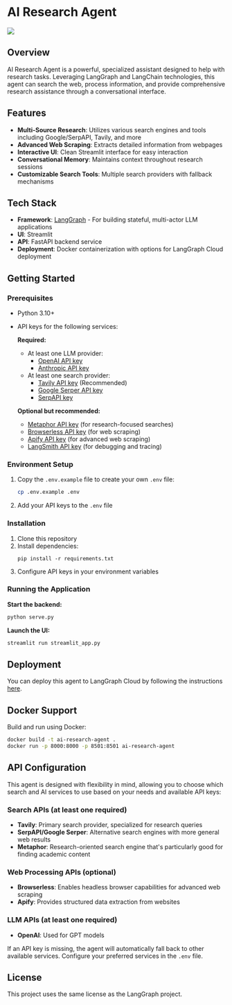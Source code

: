 # AI Research Agent

![](static/agent_ui.png)

## Overview
AI Research Agent is a powerful, specialized assistant designed to help with research tasks. Leveraging LangGraph and LangChain technologies, this agent can search the web, process information, and provide comprehensive research assistance through a conversational interface.

## Features

- **Multi-Source Research**: Utilizes various search engines and tools including Google/SerpAPI, Tavily, and more
- **Advanced Web Scraping**: Extracts detailed information from webpages
- **Interactive UI**: Clean Streamlit interface for easy interaction
- **Conversational Memory**: Maintains context throughout research sessions
- **Customizable Search Tools**: Multiple search providers with fallback mechanisms

## Tech Stack

- **Framework**: [LangGraph](https://github.com/langchain-ai/langgraph) - For building stateful, multi-actor LLM applications
- **UI**: Streamlit
- **API**: FastAPI backend service
- **Deployment**: Docker containerization with options for LangGraph Cloud deployment

## Getting Started

### Prerequisites
- Python 3.10+
- API keys for the following services:
  
  **Required:**
  - At least one LLM provider:
    - [OpenAI API key](https://platform.openai.com/account/api-keys)
    - [Anthropic API key](https://www.anthropic.com/api)
  - At least one search provider:
    - [Tavily API key](https://tavily.com/) (Recommended)
    - [Google Serper API key](https://serper.dev/)
    - [SerpAPI key](https://serpapi.com/)
    
  **Optional but recommended:**
  - [Metaphor API key](https://metaphor.systems/) (for research-focused searches)
  - [Browserless API key](https://www.browserless.io/) (for web scraping)
  - [Apify API key](https://apify.com/) (for advanced web scraping)
  - [LangSmith API key](https://smith.langchain.com/) (for debugging and tracing)

### Environment Setup

1. Copy the `.env.example` file to create your own `.env` file:
   ```bash
   cp .env.example .env
   ```
   
2. Add your API keys to the `.env` file

### Installation

1. Clone this repository
2. Install dependencies:
   ```
   pip install -r requirements.txt
   ```
3. Configure API keys in your environment variables

### Running the Application

**Start the backend:**
```bash
python serve.py
```

**Launch the UI:**
```bash
streamlit run streamlit_app.py
```

## Deployment

You can deploy this agent to LangGraph Cloud by following the instructions [here](https://langchain-ai.github.io/langgraph/cloud/).

## Docker Support

Build and run using Docker:
```bash
docker build -t ai-research-agent .
docker run -p 8000:8000 -p 8501:8501 ai-research-agent
```

## API Configuration

This agent is designed with flexibility in mind, allowing you to choose which search and AI services to use based on your needs and available API keys:

### Search APIs (at least one required)
- **Tavily**: Primary search provider, specialized for research queries
- **SerpAPI/Google Serper**: Alternative search engines with more general web results
- **Metaphor**: Research-oriented search engine that's particularly good for finding academic content

### Web Processing APIs (optional)
- **Browserless**: Enables headless browser capabilities for advanced web scraping
- **Apify**: Provides structured data extraction from websites

### LLM APIs (at least one required)
- **OpenAI**: Used for GPT models


If an API key is missing, the agent will automatically fall back to other available services. Configure your preferred services in the `.env` file.

## License

This project uses the same license as the LangGraph project.
